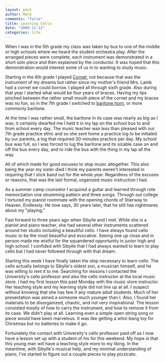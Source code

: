 ```yaml
--- 
layout: post
author: Mark
comments: "false"
title: Learning Cello
date: "2009-11-12"
categories: life
---
```

When I was in the 5th grade my class was taken by bus to one of the middle or high schools where we heard the student orchestra play. After the arranged pieces were complete, each instrument was demonstrated in a short solo piece and then explained by the conductor. It was hoped that this demonstration would interest some of us in to wanting to study music.

Starting in the 6th grade I played <a title="Cornet" href="http://en.wikipedia.org/wiki/Cornet" target="_blank">Cornet</a>, not because that was the instrument of my dreams but rather since my mother's friend Mrs. Lamb had a cornet we could borrow. I played all through sixth grade. Also during that year I started what would be four years of braces. Having my lips pinched between the rather small mouth piece of the cornet and my braces was no fun, so in the 7th grade I switched to <a title="Baritone horn" href="http://en.wikipedia.org/wiki/Baritone_horn" target="_blank">baritone horn</a>, or more commonly baritone.

At the time I was rather small, the baritone in its case was nearly as big as I was; it certainly dwarfed me I held it in my lap on the school bus to and from school every day. The music teacher was less than pleased with our 7th grade practice ethic and so she sent home a practice log to be initialed by our parents, a log that required 30-minutes practice per day. My school bus was full, so I was forced to lug the baritone and its sizable case on and off the bus every day, and to ride the bus with the thing in my lap all the way.

All of which made for good excuses to stop music altogether. This also being the year my sister died I think my parents weren't interested in requiring that I stick band out for the whole year. Regardless of the excuses or reasons, that was the last formal, organized music instruction I had.

As a summer camp counselor I acquired a guitar and learned through rote memorization one strumming pattern and three songs. Through out college I tortured my pianist roommate with the opening chords of Stairway to Heaven. Endlessly. He now says, 30 years later, that he still has nightmares about my "playing."

Fast forward to three years ago when Sibylle and I met. While she is a pianist and piano teacher, she had several other instruments scattered around her studio including a beautiful cello. I have always found cello music to be the most beautiful and evocative. Seeing one up close and in person made me wistful for the squandered opportunity in junior high and high school. I confided with Sibylle that I had always wanted to learn to play cello but I had never followed through with that dream.

Starting this week I have finally taken the step necessary to learn cello. The cello actually belongs to Sibylle's oldest son, a musician himself, and he was willing to rent it to me. Searching for lessons I contacted the University's cello professor and also the cello instructor at the local music store. I had my first lesson this past Monday with the music store instructor. Her teaching style and my learning style did not line up at all. I suspect without knowing that she has few if any mature adult students. Much of her presentation was aimed a someone much younger than I. Also, I found her materials to be disorganized, chaotic, and not very inspirational. The lesson consisted mostly of how to carry the instrument, and how to remove it from its case. We didn't play at all. Learning even a simple open string song or piece would have been marvelous. It was like getting a whiz-bang toy for Christmas but no batteries to make it go.

Fortunately the contact with University's cello professor paid off as I now have a lesson set up with a student of his for this weekend. My hope is that this young man will have a teaching style more to my liking. In the meantime, with Sibylle's musical help, and my minimal understanding of piano, I've started to figure out a couple pieces to play pizzicato.
